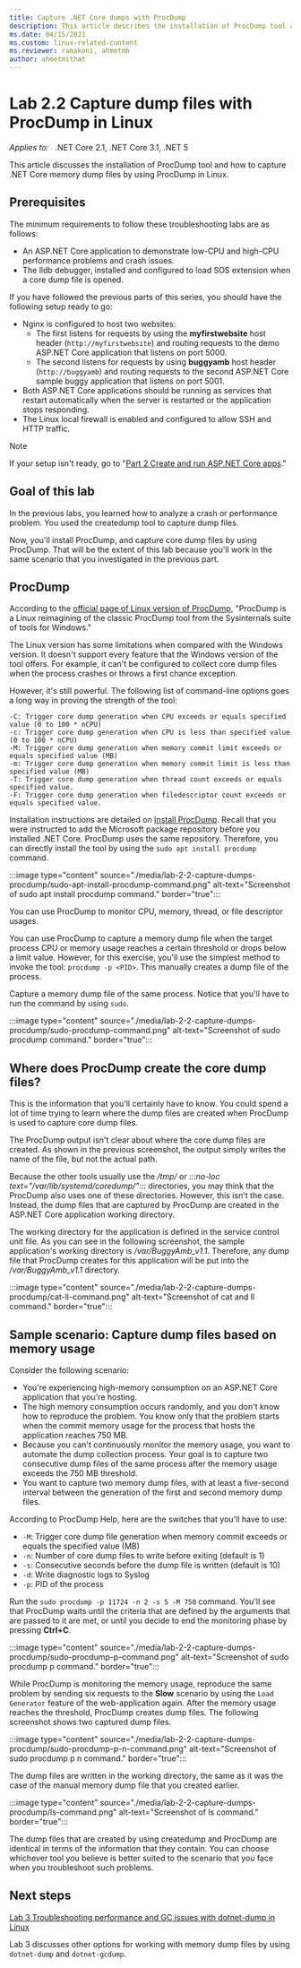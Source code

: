 ```yaml
---
title: Capture .NET Core dumps with ProcDump
description: This article describes the installation of ProcDump tool and how to capture .NET Core memory dump files by using ProcDump in Linux.
ms.date: 04/15/2021
ms.custom: linux-related-content
ms.reviewer: ramakoni, ahmetmb
author: ahmetmithat
---
```

# Lab 2.2 Capture dump files with ProcDump in Linux

_Applies to:_ &nbsp; .NET Core 2.1, .NET Core 3.1, .NET 5  

This article discusses the installation of ProcDump tool and how to capture .NET Core memory dump files by using ProcDump in Linux.

## Prerequisites

The minimum requirements to follow these troubleshooting labs are as follows:

- An ASP.NET Core application to demonstrate low-CPU and high-CPU performance problems and crash issues.
- The lldb debugger, installed and configured to load SOS extension when a core dump file is opened.

If you have followed the previous parts of this series, you should have the following setup ready to go:

- Nginx is configured to host two websites:
  - The first listens for requests by using the **myfirstwebsite** host header (`http://myfirstwebsite`) and routing requests to the demo ASP.NET Core application that listens on port 5000.
  - The second listens for requests by using **buggyamb** host header (`http://buggyamb`) and routing requests to the second ASP.NET Core sample buggy application that listens on port 5001.
- Both ASP.NET Core applications should be running as services that restart automatically when the server is restarted or the application stops responding.
- The Linux local firewall is enabled and configured to allow SSH and HTTP traffic.

> [!NOTE]
> If your setup isn't ready, go to "[Part 2 Create and run ASP.NET Core apps](2-1-create-configure-aspnet-core-applications.md)."

## Goal of this lab

In the previous labs, you learned how to analyze a crash or performance problem. You used the createdump tool to capture dump files.

Now, you'll install ProcDump, and capture core dump files by using ProcDump. That will be the extent of this lab because you'll work in the same scenario that you investigated in the previous part.

## ProcDump

According to the [official page of Linux version of ProcDump](https://github.com/Sysinternals/ProcDump-for-Linux), "ProcDump is a Linux reimagining of the classic ProcDump tool from the Sysinternals suite of tools for Windows."

The Linux version has some limitations when compared with the Windows version. It doesn't support every feature that the Windows version of the tool offers. For example, it can't be configured to collect core dump files when the process crashes or throws a first chance exception.

However, it's still powerful. The following list of command-line options goes a long way in proving the strength of the tool:

```console
-C: Trigger core dump generation when CPU exceeds or equals specified value (0 to 100 * nCPU)
-c: Trigger core dump generation when CPU is less than specified value (0 to 100 * nCPU)
-M: Trigger core dump generation when memory commit limit exceeds or equals specified value (MB)
-m: Trigger core dump generation when memory commit limit is less than specified value (MB)
-T: Trigger core dump generation when thread count exceeds or equals specified value.
-F: Trigger core dump generation when filedescriptor count exceeds or equals specified value.
```

Installation instructions are detailed on [Install ProcDump](https://github.com/Sysinternals/ProcDump-for-Linux/blob/master/INSTALL.md). Recall that you were instructed to add the Microsoft package repository before you installed .NET Core. ProcDump uses the same repository. Therefore, you can directly install the tool by using the `sudo apt install procdump` command.

:::image type="content" source="./media/lab-2-2-capture-dumps-procdump/sudo-apt-install-procdump-command.png" alt-text="Screenshot of sudo apt install procdump command." border="true":::

You can use ProcDump to monitor CPU, memory, thread, or file descriptor usages.

You can use ProcDump to capture a memory dump file when the target process CPU or memory usage reaches a certain threshold or drops below a limit value. However, for this exercise, you'll use the simplest method to invoke the tool: `procdump -p <PID>`. This manually creates a dump file of the process.

Capture a memory dump file of the same process. Notice that you'll have to run the command by using `sudo`.

:::image type="content" source="./media/lab-2-2-capture-dumps-procdump/sudo-procdump-command.png" alt-text="Screenshot of sudo procdump command." border="true":::

## Where does ProcDump create the core dump files?

This is the information that you'll certainly have to know. You could spend a lot of time trying to learn where the dump files are created when ProcDump is used to capture core dump files.

The ProcDump output isn't clear about where the core dump files are created. As shown in the previous screenshot, the output simply writes the name of the file, but not the actual path.

Because the other tools usually use the */tmp/* or *:::no-loc text="/var/lib/systemd/coredump/":::* directories, you may think that the ProcDump also uses one of these directories. However, this isn't the case. Instead, the dump files that are captured by ProcDump are created in the ASP.NET Core application working directory.

The working directory for the application is defined in the service control unit file. As you can see in the following screenshot, the sample application's working directory is */var/BuggyAmb_v1.1*. Therefore, any dump file that ProcDump creates for this application will be put into the */var/BuggyAmb_v1.1* directory.

:::image type="content" source="./media/lab-2-2-capture-dumps-procdump/cat-ll-command.png" alt-text="Screenshot of cat and ll command." border="true":::

## Sample scenario: Capture dump files based on memory usage

Consider the following scenario:

- You're experiencing high-memory consumption on an ASP.NET Core application that you're hosting.
- The high memory consumption occurs randomly, and you don't know how to reproduce the problem. You know only that the problem starts when the commit memory usage for the process that hosts the application reaches 750 MB.
- Because you can't continuously monitor the memory usage, you want to automate the dump collection process. Your goal is to capture two consecutive dump files of the same process after the memory usage exceeds the 750 MB threshold.
- You want to capture two memory dump files, with at least a five-second interval between the generation of the first and second memory dump files.

According to ProcDump Help, here are the switches that you'll have to use:

- `-M`: Trigger core dump file generation when memory commit exceeds or equals the specified value (MB)
- `-n`: Number of core dump files to write before exiting (default is 1)
- `-s`: Consecutive seconds before the dump file is written (default is 10)
- `-d`: Write diagnostic logs to Syslog
- `-p`: PID of the process

Run the `sudo procdump -p 11724 -n 2 -s 5 -M 750` command. You'll see that ProcDump waits until the criteria that are defined by the arguments that are passed to it are met, or until you decide to end the monitoring phase by pressing **Ctrl+C**.

:::image type="content" source="./media/lab-2-2-capture-dumps-procdump/sudo-procdump-p-command.png" alt-text="Screenshot of sudo procdump p command." border="true":::

While ProcDump is monitoring the memory usage, reproduce the same problem by sending six requests to the **Slow** scenario by using the `Load Generator` feature of the web-application again. After the memory usage reaches the threshold, ProcDump creates dump files. The following screenshot shows two captured dump files.

:::image type="content" source="./media/lab-2-2-capture-dumps-procdump/sudo-procdump-p-n-command.png" alt-text="Screenshot of sudo procdump p n command." border="true":::

The dump files are written in the working directory, the same as it was the case of the manual memory dump file that you created earlier.

:::image type="content" source="./media/lab-2-2-capture-dumps-procdump/ls-command.png" alt-text="Screenshot of ls command." border="true":::

The dump files that are created by using createdump and ProcDump are identical in terms of the information that they contain. You can choose whichever tool you believe is better suited to the scenario that you face when you troubleshoot such problems.

## Next steps

[Lab 3 Troubleshooting performance and GC issues with dotnet-dump in Linux](lab-3-troubleshoot-crash-gc-issues-dotnet-dump.md)

Lab 3 discusses other options for working with memory dump files by using `dotnet-dump` and `dotnet-gcdump`.
